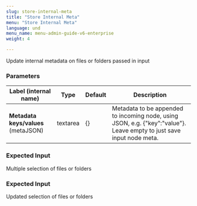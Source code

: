 ```yaml
---
slug: store-internal-meta
title: "Store Internal Meta"
menu: "Store Internal Meta"
language: und
menu_name: menu-admin-guide-v6-enterprise
weight: 4

---
```


 Update internal metadata on files or folders passed in input

### Parameters
|Label (internal name)|Type|Default|Description|
|---|---|---|---|
|**Metadata keys/values** (metaJSON)|textarea|{}|Metadata to be appended to incoming node, using JSON, e.g. {"key":"value"}. Leave empty to just save input node meta.|



### Expected Input
Multiple selection of files or folders


### Expected Input
Updated selection of files or folders


